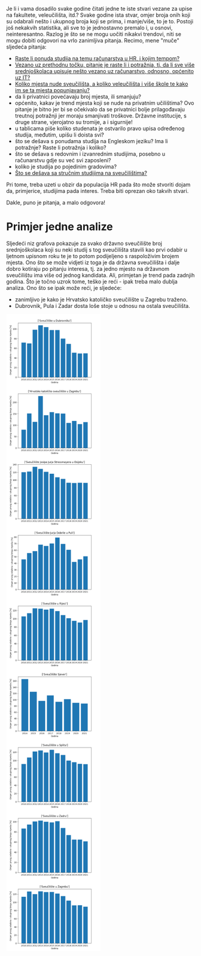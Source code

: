 Je li i vama dosadilo svake godine čitati jedne te iste stvari vezane za upise na fakultete, veleučilišta, itd.? Svake godine ista stvar, omjer broja onih koji su odabrali nešto i ukupnog broja koji se prima, i manje/više, to je to. Postoji još nekakvih statistika, ali sve to je jednostavno premalo i, u osnovi, neinteresantno. Razlog je što se ne mogu uočiti nikakvi trendovi, niti se mogu dobiti odgovori na vrlo zanimljiva pitanja. Recimo, mene "muče" sljedeća pitanja:

- [Raste li ponuda studija na temu računarstva u HR, i kojim tempom?](/rezultati/racunarstvo.md)
- [Vezano uz prethodnu točku, pitanje je raste li i potražnja, tj. da li sve više srednjoškolaca upisuje nešto vezano uz računarstvo, odnosno, općenito uz IT?](/rezultati/racunarstvo.md)
- [Koliko mjesta nude sveučilišta, a koliko veleučilišta i više škole te kako im se ta mjesta popunjavanju?](/rezultati/sveucilista_vs_veleucilista.md)
- da li privatnici povećavaju broj mjesta, ili smanjuju?
- općenito, kakav je trend mjesta koji se nude na privatnim učilištima? Ovo pitanje je bitno jer bi se očekivalo da se privatnici bolje prilagođavaju treutnoj potražnji jer moraju smanjivati troškove. Državne institucije, s druge strane, vjerojatno su tromije, a i sigurnije!
- u tablicama piše koliko studenata je ostvarilo pravo upisa određenog studija, međutim, upišu li doista svi?
- što se dešava s ponudama studija na Engleskom jeziku? Ima li potražnje? Raste li potražnja i koliko?
- što se dešava s redovnim i izvanrednim studijima, posebno u računarstvu gdje su već svi zaposleni?
- koliko je studija po pojedinim gradovima?
- [Što se dešava sa stručnim studijima na sveučilištima?](/rezultati/sveucilisni_strucni.md)

Pri tome, treba uzeti u obzir da populacija HR pada što može stvoriti dojam da, primjerice, studijima pada interes. Treba biti oprezan oko takvih stvari.

Dakle, puno je pitanja, a malo odgovora!

# Primjer jedne analize

Sljedeći niz grafova pokazuje za svako državno sveučilište broj srednjoškolaca koji su neki studij s tog sveučilišta stavili kao prvi odabir u ljetnom upisnom roku te je to potom podijeljeno s raspoloživim brojem mjesta. Ono što se može vidjeti iz toga je da državna sveučilišta i dalje dobro kotiraju po pitanju interesa, tj. za jedno mjesto na državnom sveučilištu ima više od jednog kandidata. Ali, primjetan je trend pada zadnjih godina. Što je točno uzrok tome, teško je reći - ipak treba malo dublja analiza. Ono što se ipak može reći, je sljedeće:

- zanimljivo je kako je Hrvatsko katoličko sveučilište u Zagrebu traženo.
- Dubrovnik, Pula i Zadar dosta loše stoje u odnosu na ostala sveučilišta.


<img src="/rezultati/slike/unidu.png" alt="Sveučilište u Dubrovniku" width="50%" align="center" />

<img src="/rezultati/slike/unihk.png" alt="Hrvatsko katoličko sveučilište u Zagrebu" width="50%" align="center" />

<img src="/rezultati/slike/unios.png" alt="Sveučilište u Osijeku" width="50%" align="center" />

<img src="/rezultati/slike/unipu.png" alt="Sveučilište u Puli" width="50%" align="center" />

<img src="/rezultati/slike/uniri.png" alt="Sveučilište u Rijeci" width="50%" align="center" />

<img src="/rezultati/slike/unisj.png" alt="Sveučilište Sjever" width="50%" align="center" />

<img src="/rezultati/slike/unist.png" alt="Sveučilište u Splitu" width="50%" align="center" />

<img src="/rezultati/slike/unizd.png" alt="Sveučilište u Zadru" width="50%" align="center" />

<img src="/rezultati/slike/unizg.png" alt="Sveučilište u Zagrebu" width="50%" align="center" />

